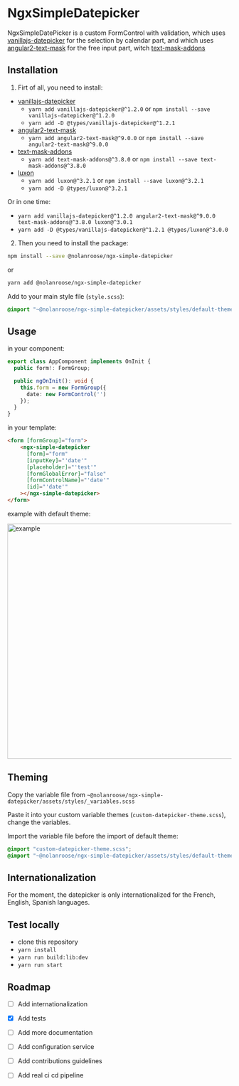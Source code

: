 # NgxSimpleDatepicker

NgxSimpleDatePicker is a custom FormControl with validation, which
uses [vanillajs-datepicker](https://github.com/mymth/vanillajs-datepicker) for the selection by calendar part, and which
uses [angular2-text-mask](https://github.com/text-mask/text-mask/tree/master/angular2) for the free input part,
witch [text-mask-addons](https://github.com/text-mask/text-mask/tree/master/addons)

## Installation

1. Firt of all, you need to install:
- [vanillajs-datepicker](https://www.npmjs.com/package/vanillajs-datepicker)
  - `yarn add vanillajs-datepicker@^1.2.0` or `npm install --save vanillajs-datepicker@^1.2.0`
  - `yarn add -D @types/vanillajs-datepicker@^1.2.1`
- [angular2-text-mask](https://www.npmjs.com/package/angular2-text-mask)
  - `yarn add angular2-text-mask@^9.0.0` or `npm install --save angular2-text-mask@^9.0.0`
- [text-mask-addons](https://www.npmjs.com/package/text-mask-addons)
  - `yarn add text-mask-addons@^3.8.0` or `npm install --save text-mask-addons@^3.8.0`
- [luxon](https://www.npmjs.com/package/luxon)
  - `yarn add luxon@^3.2.1` or `npm install --save luxon@^3.2.1`
  - `yarn add -D @types/luxon@^3.2.1`

Or in one time:
- `yarn add vanillajs-datepicker@^1.2.0 angular2-text-mask@^9.0.0 text-mask-addons@^3.8.0 luxon@^3.0.1`
- `yarn add -D @types/vanillajs-datepicker@^1.2.1 @types/luxon@^3.0.0`

2. Then you need to install the package:
```bash
npm install --save @nolanroose/ngx-simple-datepicker
```

or

```bash
yarn add @nolanroose/ngx-simple-datepicker
```

Add to your main style file (`style.scss`):

```scss
@import "~@nolanroose/ngx-simple-datepicker/assets/styles/default-theme";
```

## Usage

in your component:

```ts
export class AppComponent implements OnInit {
  public form!: FormGroup;

  public ngOnInit(): void {
    this.form = new FormGroup({
      date: new FormControl('')
    });
  }
}
```

in your template:

```html 
<form [formGroup]="form">
    <ngx-simple-datepicker
      [form]="form"
      [inputKey]="'date'"
      [placeholder]="'test'"
      [formGlobalError]="false"
      [formControlName]="'date'"
      [id]="'date'"
    ></ngx-simple-datepicker>
</form>
```

example with default theme:

<img width="529" alt="example" src="https://user-images.githubusercontent.com/14938257/180854155-370c8a3e-e94d-4c5e-88b5-580853553af0.png">

## Theming

Copy the variable file from 
`~@nolanroose/ngx-simple-datepicker/assets/styles/_variables.scss`

Paste it into your custom variable themes (`custom-datepicker-theme.scss`), change the variables.

Import the variable file before the import of default theme:
```scss
@import "custom-datepicker-theme.scss";
@import "~@nolanroose/ngx-simple-datepicker/assets/styles/default-theme";
```

## Internationalization

For the moment, the datepicker is only internationalized for the French, English, Spanish languages.

## Test locally

- clone this repository
- `yarn install`
- `yarn run build:lib:dev`
- `yarn run start`

## Roadmap

- [ ] Add internationalization
- [x] Add tests
- [ ] Add more documentation
- [ ] Add configuration service
- [ ] Add contributions guidelines
- [ ] Add real ci cd pipeline

